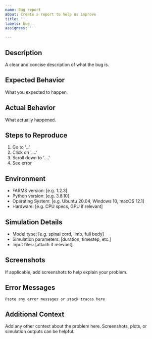 ```yaml
---
name: Bug report
about: Create a report to help us improve
title: ''
labels: bug
assignees: ''

---
```


## Description
A clear and concise description of what the bug is.

## Expected Behavior
What you expected to happen.

## Actual Behavior
What actually happened.

## Steps to Reproduce
1. Go to '...'
2. Click on '....'
3. Scroll down to '....'
4. See error

## Environment
- FARMS version: [e.g. 1.2.3]
- Python version: [e.g. 3.8.10]
- Operating System: [e.g. Ubuntu 20.04, Windows 10, macOS 12.1]
- Hardware: [e.g. CPU specs, GPU if relevant]

## Simulation Details
- Model type: [e.g. spinal cord, limb, full body]
- Simulation parameters: [duration, timestep, etc.]
- Input files: [attach if relevant]

## Screenshots
If applicable, add screenshots to help explain your problem.

## Error Messages
```
Paste any error messages or stack traces here
```

## Additional Context
Add any other context about the problem here. Screenshots, plots, or simulation outputs can be helpful.
